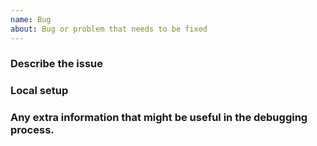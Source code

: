 ```yaml
---
name: Bug
about: Bug or problem that needs to be fixed
---
```


<!-- Before opening an issue, make sure there isn't already an open one related to your problem  -->

### Describe the issue

### Local setup
<!-- Operative system, Kiirocoin version, etc -->

### Any extra information that might be useful in the debugging process.
